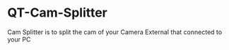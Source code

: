 # QT-Cam-Splitter
Cam Splitter is to split the cam of your Camera External that connected to your PC
